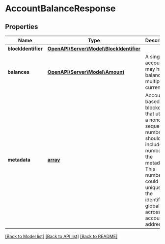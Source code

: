 # AccountBalanceResponse

## Properties
Name | Type | Description | Notes
------------ | ------------- | ------------- | -------------
**blockIdentifier** | [**OpenAPI\Server\Model\BlockIdentifier**](BlockIdentifier.md) |  | 
**balances** | [**OpenAPI\Server\Model\Amount**](Amount.md) | A single account may have a balance in multiple currencies. | 
**metadata** | [**array**](.md) | Account-based blockchains that utilize a nonce or sequence number should include that number in the metadata. This number could be unique to the identifier or global across the account address. | [optional] 

[[Back to Model list]](../README.md#documentation-for-models) [[Back to API list]](../README.md#documentation-for-api-endpoints) [[Back to README]](../README.md)


